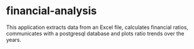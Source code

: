 # financial-analysis
This application extracts data from an Excel file, calculates financial ratios, communicates with a postgresql database and plots ratio trends over the years.
